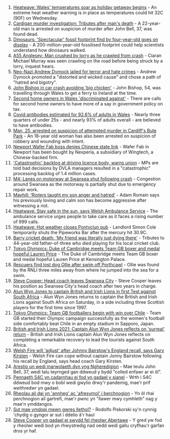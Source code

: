 1. [Heatwave: Wales' temperatures soar as holiday getaway begins](https://www.bbc.co.uk/news/uk-wales-57892927) - An extreme heat weather warning is in place as temperatures could hit 32C (90F) on Wednesday.
2. [Cardigan murder investigation: Tributes after man's death](https://www.bbc.co.uk/news/uk-wales-57918439) - A 22-year-old man is arrested on suspicion of murder after John Bell, 37, was found dead.
3. [Dinosaurs: 'Spectacular' fossil footprint find by four-year-old goes on display](https://www.bbc.co.uk/news/uk-wales-57910510) - A 200-million-year-old fossilised footprint could help scientists understand how dinosaurs walked.
4. [A55 Anglesey: Man crushed by lorry as he crawled from crash](https://www.bbc.co.uk/news/uk-wales-57920041) - Ciaran Michael Murray was seen crawling on the road before being struck by a lorry, inquest hears.
5. [Neo-Nazi Andrew Dymock jailed for terror and hate crimes](https://www.bbc.co.uk/news/uk-england-somerset-57920928) - Andrew Dymock promoted a "distorted and wicked cause" and chose a path of "hatred and bigotry".
6. [John Bishop in car crash avoiding 'big chicken'](https://www.bbc.co.uk/news/uk-wales-57916501) - John Bishop, 54, was travelling through Wales to get a ferry to Ireland at the time.
7. [Second home owners in Wales 'discriminated against'](https://www.bbc.co.uk/news/uk-wales-57881486) - There are calls for second home owners to have more of a say in government policy on tax.
8. [Covid antibodies estimated for 92.6% of adults in Wales](https://www.bbc.co.uk/news/uk-wales-57915167) - Nearly three quarters of under 25s - and nearly 93% of adults overall - are believed to have antibodies.
9. [Man, 25, arrested on suspicion of attempted murder in Cardiff's Bute Park](https://www.bbc.co.uk/news/uk-wales-57918479) - An 18-year old woman has also been arrested on suspicion of robbery and wounding with intent.
10. [Newport Wafer Fab boss denies Chinese state link](https://www.bbc.co.uk/news/uk-wales-57920037) - Wafer Fab in Newport has been bought by Nexperia, a subsidiary of Wingtech, a Chinese-backed firm.
11. ['Catastrophic' backlog at driving licence body, warns union](https://www.bbc.co.uk/news/business-57916619) - MPs are told bad decisions by DVLA managers resulted in a "catastrophic" processing backlog of 1.4 million cases.
12. [M4: Lanes on motorway at Swansea shut following crash](https://www.bbc.co.uk/news/uk-wales-57903438) - Congestion around Swansea as the motorway is partially shut due to emergency repair work.
13. [Mayhill: ‘Rioters taught my son anger and hatred’](https://www.bbc.co.uk/news/uk-wales-57907596) - Adam Romain says his previously loving and calm son has become aggressive after witnessing a riot.
14. [Heatwave: Stay safe in the sun, says Welsh Ambulance Service](https://www.bbc.co.uk/news/uk-wales-57910591) - The ambulance service urges people to take care as it faces a rising number of 999 calls.
15. [Heatwave: Hot weather closes Pontyclun pub](https://www.bbc.co.uk/news/uk-wales-57908735) - Landlord Simon Cole temporarily shuts the Pipeworks Bar after the mercury hit 30.9C.
16. [Barry cricket death: 'My friend was literally just dying there'](https://www.bbc.co.uk/news/uk-wales-57892928) - Tributes to 44-year-old father-of-three who died playing for his local cricket club.
17. [Tokyo Olympics: Duke of Cambridge meets Team GB boxer and medal hopeful Lauren Price](https://www.bbc.co.uk/sport/av/olympics/57876234) - The Duke of Cambridge meets Team GB boxer and medal hopeful Lauren Price at Kensington Palace.
18. [Rescuers find lost dog Ollie after swim off Porthcawl](https://www.bbc.co.uk/news/uk-wales-57880619) - Ollie was found by the RNLI three miles away from where he jumped into the sea for a swim.
19. [Steve Cooper: Head coach leaves Swansea City](https://www.bbc.co.uk/sport/football/57918658) - Steve Cooper leaves his position as Swansea City's head coach after two years in charge.
20. [Alun Wyn Jones to captain British and Irish Lions in first Test against South Africa](https://www.bbc.co.uk/sport/rugby-union/57914574) - Alun Wyn Jones returns to captain the British and Irish Lions against South Africa on Saturday, in a side including three Scottish players for the first time since 1997.
21. [Tokyo Olympics: Team GB footballers begin with win over Chile](https://www.bbc.co.uk/sport/football/57905236) - Team GB started their Olympic campaign successfully as the women's football side comfortably beat Chile in an empty stadium in Sapporo, Japan.
22. [British and Irish Lions 2021: Captain Alun Wyn Jones reflects on 'surreal' return](https://www.bbc.co.uk/sport/rugby-union/57913078) - British and Irish Lions captain Alun Wyn Jones reflects on completing a remarkable recovery to lead the tourists against South Africa.
23. [Welsh Fire will 'adjust' after Johnny Bairstow's England recall, says Gary Kirsten](https://www.bbc.co.uk/sport/cricket/57919795) - Welsh Fire can cope without captain Jonny Bairstow following his recall by England, says head coach Gary Kirsten.
24. [Arestio un wedi marwolaeth dyn yng Ngheredigion](https://www.bbc.co.uk/newyddion/57914202) - Mae teulu John Bell, 37, wedi talu teyrnged gan ddweud y bydd "colled enfawr ar ei ôl".
25. [Pennaeth S4C yn cadarnhau ei fod yn gadael y sianel](https://www.bbc.co.uk/newyddion/57916085) - Wrth i S4C ddweud bod mwy o bobl wedi gwylio drwy'r pandemig, mae'r prif weithredwr yn gadael.
26. [Rheolau ail dai yn 'annheg' ac 'afresymol' i berchnogion](https://www.bbc.co.uk/newyddion/57904467) - Yn ôl rhai perchnogion ail gartrefi, mae'r pwnc yn "llawer mwy cymhleth" nag y mae'n ymddangos.
27. [Sut mae ymdopi mewn gwres llethol?](https://www.bbc.co.uk/newyddion/57916351) - Rodolfo Piskorski sy'n cynnig 'chydig o gyngor ar sut i ddelio â'r haul
28. [Steve Cooper yn gadael ei swydd fel rheolwr Abertawe](https://www.bbc.co.uk/newyddion/57916088) - Y gred yw fod y rheolwr wedi bod yn rhwystredig nad oedd wedi gallu cryfhau'r garfan dros yr haf.
